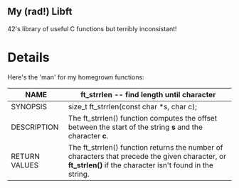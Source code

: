 ##	My (rad!) Libft
42's library of useful C functions  but terribly inconsistant!

# Details
Here's the 'man' for my homegrown functions:

| NAME          | __ft_strrlen__ -- find length until character                                                                                                    |
|---------------|---------------------------------------------------------------------------------------------------------------------------------------------------|
| SYNOPSIS      |  size_t ft_strrlen(const char *s, char c);                                                                                                        |
| DESCRIPTION   | The ft_strrlen() function computes the offset between the start of the string __s__ and the character __c__.                                    |
| RETURN VALUES | The ft_strrlen() function returns the number of characters that precede the given character, or __ft_strlen()__ if the character isn't found in the string. |
